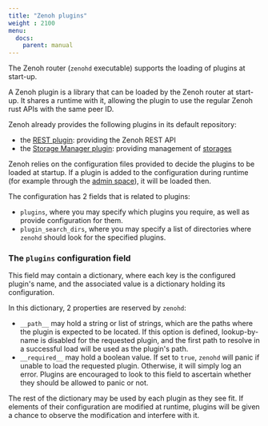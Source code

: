 ```yaml
---
title: "Zenoh plugins"
weight : 2100
menu:
  docs:
    parent: manual
---
```


The Zenoh router (`zenohd` executable) supports the loading of plugins at start-up.

A Zenoh plugin is a library that can be loaded by the Zenoh router at start-up. It shares a runtime with it, allowing the plugin to use the regular Zenoh rust APIs with the same peer ID.

Zenoh already provides the following plugins in its default repository:
 - the [REST plugin](../plugin-http): providing the Zenoh REST API
 - the [Storage Manager plugin](../plugin-storage-manager): providing management of [storages](../abstractions#storage)

<!-- ## Before v0.6
By default the Zenoh router will automatically search for and load plugins library files with these names:
 - on Unix/Linux: `libzplugin_*.so`
 - on macOS: `libzplugin_*.dylib`
 - on Windows: `zplugin_*.dll`

The list of paths in which the Zenoh router will search for plugins can be configured via the `--plugin-search-dir` option (this can be repeated to specify several directories). The default list can be seen using the `--help` option.

This automatic search and load of plugins can be deactivated using the `--plugin-nolookup` option.  
Plugin library files to load manually can be specified using the `--plugin` option (repeatable). In this case, the complete path of the library file must be specified, and its filename can be anything. -->

<!-- ## From v0.6  -->
<!-- Zenoh 0.6 has had its configuration and plugin infrastructure overhauled. The most major change is that **`zenohd` no longer loads all available plugins at startup**. -->

<!-- Instead, only plugins that appear in the configuration are loaded.  -->
Zenoh relies on the configuration files provided to decide the plugins to be loaded at startup. 
If a plugin is added to the configuration during runtime (for example through the [admin space](../abstractions#admin-space)), it will be loaded then.

<!-- This choice was made to reduce side effects, as loading all available plugins can lead to loading plugins that have behaviour you do not expect, or that may have weird interractions when running side-by-side. -->

The configuration has 2 fields that is related to plugins:
* `plugins`, where you may specify which plugins you require, as well as provide configuration for them.
* `plugin_search_dirs`, where you may specify a list of directories where `zenohd` should look for the specified plugins.

<!-- Plugins can no longer add CLI arguments to those of `zenohd`. Instead, they are expected to obtain the information they need to run through the new configuration infrastructure.  
The `--plugin...` arguments have also seen their purpose slightly changed:
* `--plugin-nolookup` no longer exists, as this is now the normal behaviour of `zenohd`.
* `--plugin-search-dir` now replaces the search directories specified through configuration.
* `--plugin [VALUE]` now inserts a plugin into the configuration. If VALUE is a path, it will be requested by path. Otherwise, it will be requested by name. When a plugin is requested by `<name>`, `zenohd` will look for the system-appropriate `zplugin_<name>` dynamic library file within the `plugin_search_dirs`. -->

### The `plugins` configuration field
This field may contain a dictionary, where each key is the configured plugin's name, and the associated value is a dictionary holding its configuration.

In this dictionary, 2 properties are reserved by `zenohd`:
* `__path__` may hold a string or list of strings, which are the paths where the plugin is expected to be located. If this option is defined, lookup-by-name is disabled for the requested plugin, and the first path to resolve in a successful load will be used as the plugin's path.
* `__required__` may hold a boolean value. If set to `true`, `zenohd` will panic if unable to load the requested plugin. Otherwise, it will simply log an error. Plugins are encouraged to look to this field to ascertain whether they should be allowed to panic or not.

The rest of the dictionary may be used by each plugin as they see fit. If elements of their configuration are modified at runtime, plugins will be given a chance to observe the modification and interfere with it.